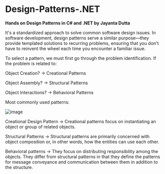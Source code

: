 # Design-Patterns-.NET 
**Hands on Design Patterns in C# and .NET by Jayanta Dutta**

It's a standardized approach to solve common software design issues.
In software development, design patterns serve a similar purpose—they provide templated solutions to recurring problems, ensuring that you don't have to reinvent the wheel each time you encounter a familiar issue.

To select a pattern, we must first go through the problem identification. If the problem is related to:

Object Creation? → Creational Patterns

Object Assembly? → Structural Patterns

Object Interactions? → Behavioral Patterns

Most commonly used patterns:

![image](https://github.com/user-attachments/assets/5d917b2e-1643-4a67-8437-3ef8a19c50c4)

Creational Design Pattern -> Creational patterns focus on instantiating an object or group of related objects.

Structural Patterns -> Structural patterns are primarily concerned with object composition or, in other words, how the entities can use each other.

Behavioral patterns -> They focus on distributing responsibility among the objects. They differ from structural patterns in that they define the patterns for message conveyance and communication between them in addition to the structure.












